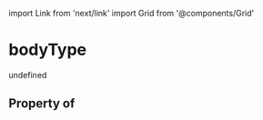 import Link from 'next/link'
import Grid from '@components/Grid'

# bodyType

undefined

## Property of



